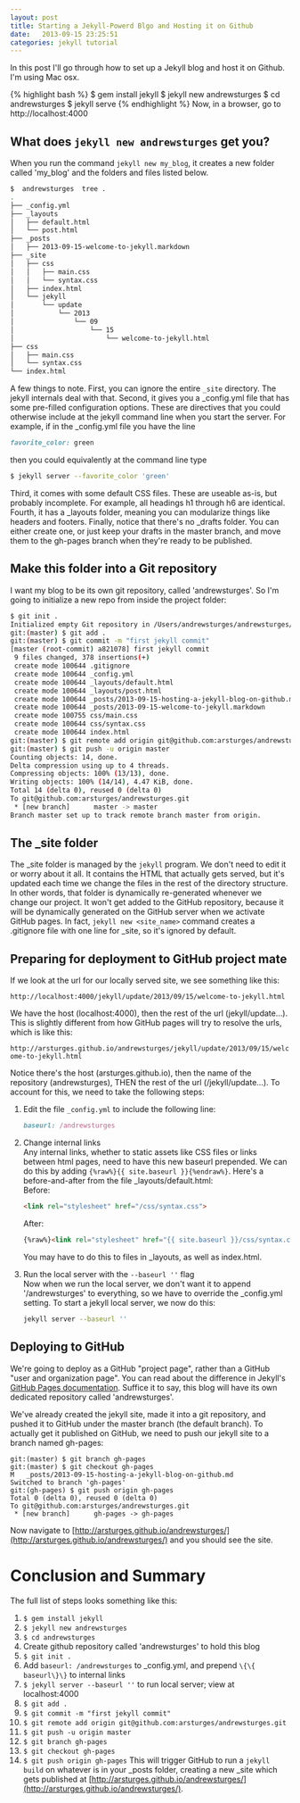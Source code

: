 ```yaml
---
layout: post
title: Starting a Jekyll-Powerd Blgo and Hosting it on Github
date:   2013-09-15 23:25:51
categories: jekyll tutorial
---
```

In this post I'll go through how to set up a Jekyll blog and host it on Github.
I'm using Mac osx.

{% highlight bash %}
$ gem install jekyll
$ jekyll new andrewsturges
$ cd andrewsturges
$ jekyll serve
{% endhighlight %}
Now, in a browser, go to http://localhost:4000

What does `jekyll new andrewsturges` get you?
---------------------------------------------
When you run the command `jekyll new my_blog`, it creates a new folder called
'my_blog' and the folders and files listed below.

```bash
$  andrewsturges  tree .
.
├── _config.yml
├── _layouts
│   ├── default.html
│   └── post.html
├── _posts
│   ├── 2013-09-15-welcome-to-jekyll.markdown
├── _site
│   ├── css
│   │   ├── main.css
│   │   └── syntax.css
│   ├── index.html
│   └── jekyll
│       └── update
│           └── 2013
│               └── 09
│                   └── 15
│                       └── welcome-to-jekyll.html
├── css
│   ├── main.css
│   └── syntax.css
└── index.html
```

A few things to note. First, you can ignore the entire `_site` directory.
The jekyll internals deal with that. Second, it gives you a _config.yml file
that has some pre-filled configuration options. These are directives that you
could otherwise include at the jekyll command line when you start the server.
For example, if in the _config.yml file you have the line

```ruby
favorite_color: green
```

then you could equivalently at the command line type

```bash
$ jekyll server --favorite_color 'green'
```

Third, it comes with some default CSS files. These are useable as-is, but probably
incomplete. For example, all headings h1 through h6 are identical. Fourth, it
has a _layouts folder, meaning you can modularize things like headers and
footers. Finally, notice that there's no _drafts folder. You can either create
one, or just keep your drafts in the master branch, and move them to the gh-pages
branch when they're ready to be published.

Make this folder into a Git repository
--------------------------

I want my blog to be its own git repository, called 'andrewsturges'. So I'm
going to initialize a new repo from inside the project folder:

```bash
$ git init .
Initialized empty Git repository in /Users/andrewsturges/andrewsturges/.git/
git:(master) $ git add .
git:(master) $ git commit -m "first jekyll commit"
[master (root-commit) a821078] first jekyll commit
 9 files changed, 378 insertions(+)
 create mode 100644 .gitignore
 create mode 100644 _config.yml
 create mode 100644 _layouts/default.html
 create mode 100644 _layouts/post.html
 create mode 100644 _posts/2013-09-15-hosting-a-jekyll-blog-on-github.md
 create mode 100644 _posts/2013-09-15-welcome-to-jekyll.markdown
 create mode 100755 css/main.css
 create mode 100644 css/syntax.css
 create mode 100644 index.html
git:(master) $ git remote add origin git@github.com:arsturges/andrewsturges.git
git:(master) $ git push -u origin master
Counting objects: 14, done.
Delta compression using up to 4 threads.
Compressing objects: 100% (13/13), done.
Writing objects: 100% (14/14), 4.47 KiB, done.
Total 14 (delta 0), reused 0 (delta 0)
To git@github.com:arsturges/andrewsturges.git
 * [new branch]      master -> master
Branch master set up to track remote branch master from origin.
```

The _site folder
---------------

The _site folder is managed by the `jekyll` program. We don't need to edit it
or worry about it all. It contains the HTML that actually gets served, but it's
updated each time we change the files in the rest of the directory structure.
In other words, that folder is dynamically re-generated whenever we change our
project. It won't get added to the GitHub repository, because it will be 
dynamically generated on the GitHub server when we activate GitHub pages. In
fact, `jekyll new <site_name>` command creates a .gitignore file with one line
for _site, so it's ignored by default.

Preparing for deployment to GitHub project mate
--------------------------------------------------

If we look at the url for our locally served site, we see something like this:

`http://localhost:4000/jekyll/update/2013/09/15/welcome-to-jekyll.html`

We have the host (localhost:4000), then the rest of the url (jekyll/update...).
This is slightly different from how GitHub pages will try to resolve the urls,
which is like this:  

`http://arsturges.github.io/andrewsturges/jekyll/update/2013/09/15/welcome-to-jekyll.html`

Notice there's the host (arsturges.github.io), then the name of the repository
(andrewsturges), THEN the rest of the url (/jekyll/update...).
To account for this, we need to take the following steps:

1. Edit the file `_config.yml` to include the following line:  
    ```ruby
    baseurl: /andrewsturges
    ```

1.  Change internal links  
    Any internal links, whether to static assets like CSS files or links between
    html pages, need to have this new baseurl prepended. We can do this by adding
    `{%raw%}{{ site.baseurl }}{%endraw%}`. Here's a before-and-after from the file _layouts/default.html:  
    Before:    

    ```html
    <link rel="stylesheet" href="/css/syntax.css">
    ```

    After:  

    ```html
    {%raw%}<link rel="stylesheet" href="{{ site.baseurl }}/css/syntax.css"> {%endraw%}
    ```
    You may have to do this to files in _layouts, as well as index.html.

1.  Run the local server with the `--baseurl ''` flag  
    Now when we run the local server, we don't want it to append '/andrewsturges'
    to everything, so we have to override the _config.yml setting. To start a 
    jekyll local server, we now do this:

    ```bash
    jekyll server --baseurl ''  
    ```

Deploying to GitHub
-------------------

We're going to deploy as a GitHub "project page", rather than a GitHub "user and
organization page". You can read about the difference in Jekyll's [GitHub Pages 
documentation](http://jekyllrb.com/docs/github-pages/). Suffice it to say, this
blog will have its own dedicated repository called 'andrewsturges'.

We've already created the jekyll site, made it into a git repository, and pushed
it to GitHub under the master branch (the default branch). To actually get it
published on GitHub, we need to push our jekyll site to a branch named gh-pages:

```
git:(master) $ git branch gh-pages
git:(master) $ git checkout gh-pages 
M   _posts/2013-09-15-hosting-a-jekyll-blog-on-github.md
Switched to branch 'gh-pages'
git:(gh-pages) $ git push origin gh-pages
Total 0 (delta 0), reused 0 (delta 0)
To git@github.com:arsturges/andrewsturges.git
 * [new branch]      gh-pages -> gh-pages
```

Now navigate to [http://arsturges.github.io/andrewsturges/](http://arsturges.github.io/andrewsturges/) and you should see the site.

Conclusion and Summary
=====================

The full list of steps looks something like this:

1. `$ gem install jekyll`
1. `$ jekyll new andrewsturges`
1. `$ cd andrewsturges`
1.  Create github repository called 'andrewsturges' to hold this blog
1. `$ git init .`
1. Add `baseurl: /andrewsturges` to _config.yml, and prepend `\{\{ baseurl\}\}` to
   internal links
1. `$ jekyll server --baseurl ''` to run local server; view at localhost:4000
1. `$ git add .`
1. `$ git commit -m "first jekyll commit"`
1. `$ git remote add origin git@github.com:arsturges/andrewsturges.git`
1. `$ git push -u origin master`
1. `$ git branch gh-pages`
1. `$ git checkout gh-pages`
1. `$ git push origin gh-pages` This will trigger GitHub to run a `jekyll build`
   on whatever is in your _posts folder, creating a new _site which gets
   published at [http://arsturges.github.io/andrewsturges/](http://arsturges.github.io/andrewsturges/).
